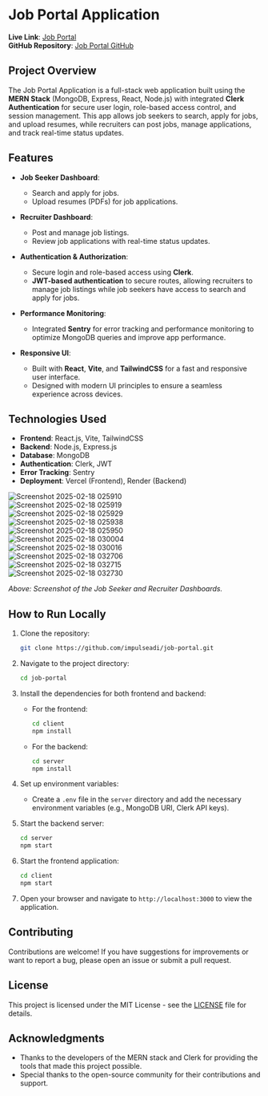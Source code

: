 
# Job Portal Application

**Live Link**: [Job Portal](https://job-portal-client-git-main-impulseadis-projects.vercel.app/)  
**GitHub Repository**: [Job Portal GitHub](https://github.com/impulseadi/job-portal)  

## Project Overview

The Job Portal Application is a full-stack web application built using the **MERN Stack** (MongoDB, Express, React, Node.js) with integrated **Clerk Authentication** for secure user login, role-based access control, and session management. This app allows job seekers to search, apply for jobs, and upload resumes, while recruiters can post jobs, manage applications, and track real-time status updates.

## Features

- **Job Seeker Dashboard**:
  - Search and apply for jobs.
  - Upload resumes (PDFs) for job applications.
  
- **Recruiter Dashboard**:
  - Post and manage job listings.
  - Review job applications with real-time status updates.
  
- **Authentication & Authorization**:
  - Secure login and role-based access using **Clerk**.
  - **JWT-based authentication** to secure routes, allowing recruiters to manage job listings while job seekers have access to search and apply for jobs.
  
- **Performance Monitoring**:
  - Integrated **Sentry** for error tracking and performance monitoring to optimize MongoDB queries and improve app performance.
  
- **Responsive UI**:
  - Built with **React**, **Vite**, and **TailwindCSS** for a fast and responsive user interface.
  - Designed with modern UI principles to ensure a seamless experience across devices.

## Technologies Used

- **Frontend**: React.js, Vite, TailwindCSS
- **Backend**: Node.js, Express.js
- **Database**: MongoDB
- **Authentication**: Clerk, JWT
- **Error Tracking**: Sentry
- **Deployment**: Vercel (Frontend), Render (Backend)

![Screenshot 2025-02-18 025910](https://github.com/user-attachments/assets/45bdfe2a-1614-495b-99b0-d6f97d6f9b2f)  
![Screenshot 2025-02-18 025919](https://github.com/user-attachments/assets/adfec915-a2a2-4d19-80d1-8d5037a289c4)  
![Screenshot 2025-02-18 025929](https://github.com/user-attachments/assets/18b83c69-db07-4240-8045-c86a30167b65)  
![Screenshot 2025-02-18 025938](https://github.com/user-attachments/assets/154331ec-ba6e-4b53-a1a0-dd3eae3a4d88)  
![Screenshot 2025-02-18 025950](https://github.com/user-attachments/assets/c34209fd-9da4-443e-82fa-7bc18f674fa6)  
![Screenshot 2025-02-18 030004](https://github.com/user-attachments/assets/f757b247-a9d4-49d2-a3a6-40ad621451d9)  
![Screenshot 2025-02-18 030016](https://github.com/user-attachments/assets/c6e0c16a-4c42-4e2d-8604-3796cabafad4)  
![Screenshot 2025-02-18 032706](https://github.com/user-attachments/assets/d4ee4c93-42b3-4d3d-9428-303a81bb00c6)  
![Screenshot 2025-02-18 032715](https://github.com/user-attachments/assets/24cfc95e-6cae-4cc5-bbee-5c6258ca3e1d)  
![Screenshot 2025-02-18 032730](https://github.com/user-attachments/assets/2f993548-61bc-42da-b970-c247269ee891)  

*Above: Screenshot of the Job Seeker and Recruiter Dashboards.*

## How to Run Locally

1. Clone the repository:
   ```bash
   git clone https://github.com/impulseadi/job-portal.git
   ```

2. Navigate to the project directory:
   ```bash
   cd job-portal
   ```

3. Install the dependencies for both frontend and backend:
   - For the frontend:
     ```bash
     cd client
     npm install
     ```
   - For the backend:
     ```bash
     cd server
     npm install
     ```

4. Set up environment variables:
   - Create a `.env` file in the `server` directory and add the necessary environment variables (e.g., MongoDB URI, Clerk API keys).

5. Start the backend server:
   ```bash
   cd server
   npm start
   ```

6. Start the frontend application:
   ```bash
   cd client
   npm start
   ```

7. Open your browser and navigate to `http://localhost:3000` to view the application.

## Contributing

Contributions are welcome! If you have suggestions for improvements or want to report a bug, please open an issue or submit a pull request.

## License

This project is licensed under the MIT License - see the [LICENSE](LICENSE) file for details.

## Acknowledgments

- Thanks to the developers of the MERN stack and Clerk for providing the tools that made this project possible.
- Special thanks to the open-source community for their contributions and support.